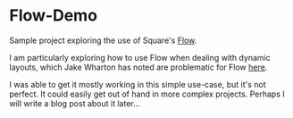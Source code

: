 # Flow-Demo
Sample project exploring the use of Square's [Flow](https://github.com/square/flow).

I am particularly exploring how to use Flow when dealing with dynamic layouts, which Jake Wharton
has noted are problematic for Flow [here](https://twitter.com/JakeWharton/status/442907679854317568).

I was able to get it mostly working in this simple use-case, but it's not perfect. It could easily get out of hand in more complex projects.  Perhaps I will write a blog post about it later...
